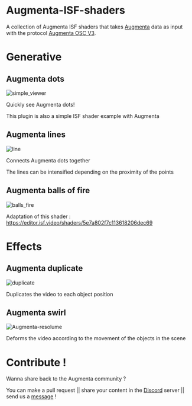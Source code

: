 # Augmenta-ISF-shaders

A collection of Augmenta ISF shaders that takes [Augmenta](https://www.augmenta.tech) data as input with the protocol [Augmenta OSC V3](https://github.com/Augmenta-tech/Augmenta/wiki/Data).

# Generative

## Augmenta dots

![simple_viewer](https://user-images.githubusercontent.com/62555065/228286991-cf15499d-e3a2-43c8-81c0-90b3f0e4b63d.gif)

Quickly see Augmenta dots!

This plugin is also a simple ISF shader example with Augmenta

## Augmenta lines

![line](https://user-images.githubusercontent.com/62555065/228286977-1b456ef2-bffe-453a-909f-595a371a2564.gif)

Connects Augmenta dots together

The lines can be intensified depending on the proximity of the points

## Augmenta balls of fire

![balls_fire](https://user-images.githubusercontent.com/62555065/228286898-adb93fda-4786-4ebe-beb8-4a5c911f2b2c.gif)

Adaptation of this shader : https://editor.isf.video/shaders/5e7a802f7c113618206dec69

# Effects

## Augmenta duplicate

![duplicate](https://user-images.githubusercontent.com/62555065/228566750-9e756b91-7320-4a62-b09f-d1948cf47527.gif)

Duplicates the video to each object position

## Augmenta swirl

![Augmenta-resolume](https://user-images.githubusercontent.com/62555065/228286664-8cedb333-4c36-4bee-8f98-c7f4a7ae930e.gif)

Deforms the video according to the movement of the objects in the scene

# Contribute !

Wanna share back to the Augmenta community ?

You can make a pull request || share your content in the [Discord](https://discord.gg/ErWESYXR9x) server || send us a [message](https://augmenta.tech/contact) !
